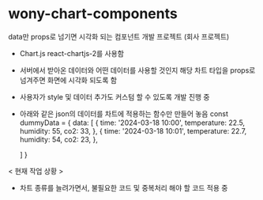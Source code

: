 
# wony-chart-components
data만 props로 넘기면 시각화 되는 컴포넌트 개발 프로젝트 (회사 프로젝트)

- Chart.js react-chartjs-2를 사용함
- 서버에서 받아온 데이터와 어떤 데이터를 사용할 것인지 해당 차트 타입을 props로 넘겨주면 화면에 시각화 되도록 함
- 사용자가 style 및 데이터 추가도 커스텀 할 수 있도록 개발 진행 중


- 아래와 같은 json의 데이터를 차트에 적용하는 함수만 만들어 놓음
const dummyData = {
  data: [
    {
      time: '2024-03-18 10:00',
      temperature: 22.5,
      humidity: 55,
      co2: 33,
    },
    {
      time: '2024-03-18 10:01',
      temperature: 22.7,
      humidity: 54,
      co2: 23,
    },
     
  ]
}

< 현재 작업 상황 >
- 차트 종류를 늘려가면서, 불필요한 코드 및 중복처리 해야 할 코드 적용 중
